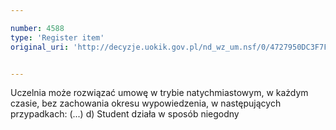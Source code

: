 ```yaml
---

number: 4588
type: 'Register item'
original_uri: 'http://decyzje.uokik.gov.pl/nd_wz_um.nsf/0/4727950DC3F7FA11C1257B5D00289047?OpenDocument'


---
```


Uczelnia może rozwiązać umowę w trybie natychmiastowym, w każdym czasie, bez zachowania okresu wypowiedzenia, w następujących przypadkach: (...) d) Student działa w sposób niegodny
